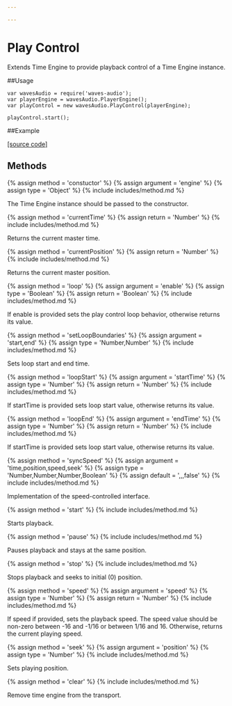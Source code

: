 ```yaml
---

---   
```


# Play Control

Extends Time Engine to provide playback control of a Time Engine instance.

##Usage

~~~
var wavesAudio = require('waves-audio');
var playerEngine = wavesAudio.PlayerEngine();
var playControl = new wavesAudio.PlayControl(playerEngine);

playControl.start();
~~~

##Example

<div id='play-control-container'></div>
<script src="https://rawgit.com/wavesjs/audio/master/examples/play-control.js"></script>
<a href="https://rawgit.com/wavesjs/audio/master/examples/play-control.js" target="_blank">[source code]</a>

## Methods

{% assign method = 'constuctor' %}
{% assign argument = 'engine' %}
{% assign type = 'Object' %}
{% include includes/method.md %}

The Time Engine instance should be passed to the constructor.

{% assign method = 'currentTime' %}
{% assign return = 'Number' %}
{% include includes/method.md %}

Returns the current master time.

{% assign method = 'currentPosition' %}
{% assign return = 'Number' %}
{% include includes/method.md %}

Returns the current master position.

{% assign method = 'loop' %}
{% assign argument = 'enable' %}
{% assign type = 'Boolean' %}
{% assign return = 'Boolean' %}
{% include includes/method.md %}

If enable is provided sets the play control loop behavior, otherwise returns its value.

{% assign method = 'setLoopBoundaries' %}
{% assign argument = 'start,end' %}
{% assign type = 'Number,Number' %}
{% include includes/method.md %}

Sets loop start and end time.

{% assign method = 'loopStart' %}
{% assign argument = 'startTime' %}
{% assign type = 'Number' %}
{% assign return = 'Number' %}
{% include includes/method.md %}

If startTime is provided sets loop start value, otherwise returns its value.

{% assign method = 'loopEnd' %}
{% assign argument = 'endTime' %}
{% assign type = 'Number' %}
{% assign return = 'Number' %}
{% include includes/method.md %}

If startTime is provided sets loop start value, otherwise returns its value.

{% assign method = 'syncSpeed' %}
{% assign argument = 'time,position,speed,seek' %}
{% assign type = 'Number,Number,Number,Boolean' %}
{% assign default = ',,,false' %}
{% include includes/method.md %}

Implementation of the speed-controlled interface.

{% assign method = 'start' %}
{% include includes/method.md %}

Starts playback.

{% assign method = 'pause' %}
{% include includes/method.md %}

Pauses playback and stays at the same position.

{% assign method = 'stop' %}
{% include includes/method.md %}

Stops playback and seeks to initial (0) position.

{% assign method = 'speed' %}
{% assign argument = 'speed' %}
{% assign type = 'Number' %}
{% assign return = 'Number' %}
{% include includes/method.md %}

If speed if provided, sets the playback speed. The speed value should be non-zero 
between -16 and -1/16 or between 1/16 and 16.
Otherwise, returns the current playing speed.

{% assign method = 'seek' %}
{% assign argument = 'position' %}
{% assign type = 'Number' %}
{% include includes/method.md %}

Sets playing position.


{% assign method = 'clear' %}
{% include includes/method.md %}

 Remove time engine from the transport.